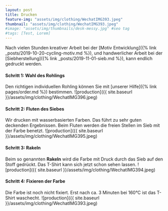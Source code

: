 ```yaml
---
layout: post
title: Drucken
feature-img: "assets/img/clothing/WechatIMG393.jpeg"
thumbnail: "assets/img/clothing/WechatIMG393.jpeg"
#image: "assets/img/thumbnails/desk-messy.jpg" #seo tag
#tags: [Test, Lorem]
---
```


Nach vielen Stunden kreativer Arbeit bei der [Motiv Entwicklung]({% link _posts/2019-10-20-cycling-motiv.md %}), und handwerlicher Arbeit bei der [Siebherstellung]({% link _posts/2019-11-01-sieb.md %}), kann endlich gedruckt werden.

#### Schritt 1: Wahl des Rohlings
Den richtigen individuellen Rohling können Sie mit [unserer Hilfe]({% link pages/order.md %}) bestimmen.
![production]({{ site.baseurl }}/assets/img/clothing/WechatIMG396.jpeg)
#### Schritt 2: Fluten des Siebes
Wir drucken mit wasserbasierten Farben.
Das führt zu sehr guten deckenden Ergebnissen.
Beim Fluten werden die freien Stellen im Sieb mit der Farbe benetzt.
![production]({{ site.baseurl }}/assets/img/clothing/WechatIMG395.jpeg)
#### Schritt 3: Rakeln
Beim so genannten **Rakeln** wird die Farbe mit Druck durch das Sieb auf den Stoff gedrückt.
Das T-Shirt kann sich jetzt schon sehen lassen.
![production]({{ site.baseurl }}/assets/img/clothing/WechatIMG394.jpeg)
#### Schritt 4: Fixieren der Farbe
Die Farbe ist noch nicht fixiert.
Erst nach ca. 3 Minuten bei 160°C ist das T-Shirt waschecht.
![production]({{ site.baseurl }}/assets/img/clothing/WechatIMG393.jpeg)
